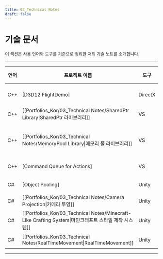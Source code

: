 ```yaml
---
title: 03_Technical Notes
draft: false
---
```


# **기술 문서**

이 섹션은 사용 언어와 도구를 기준으로 정리한 저의 기술 노트를 소개합니다.

---

| **언어** | **프로젝트 이름**                                                                             | **도구**  | **주요 특징**                                                                        | **인원** | **연도** |
| ------ | --------------------------------------------------------------------------------------- | ------- | -------------------------------------------------------------------------------- | ------ | ------ |
| C++    | [D3D12 FlightDemo]                                                                      | DirectX | 렌더링 파이프라인 (CPU 측), 씬 스택 관리, [Command Queue for Actions]                          | 개인     | 2024   |
| C++    | [[Portfolios_Kor/03_Technical Notes/SharedPtr Library\|SharedPtr 라이브러리]]                | VS      | 스마트 포인터, 참조 카운팅                                                                  | 개인     | 2024   |
| C++    | [[Portfolios_Kor/03_Technical Notes/MemoryPool Library\|메모리 풀 라이브러리]]                   | VS      | 메모리 관리, [[Portfolios_Kor/03_Technical Notes/SharedPtr Library\|SharedPtr 라이브러리]] | 개인     | 2024   |
| C++    | [Command Queue for Actions]                                                             | VS      | 큐 자료구조                                                                           | 개인     | 2024   |
|        |                                                                                         |         |                                                                                  |        |        |
| C#     | [Object Pooling]                                                                        | Unity   | 생성 비용 최소화, 성능 최적화                                                                | 개인     | 2023   |
| C#     | [[Portfolios_Kor/03_Technical Notes/Camera Projection\|카메라 투영]]                         | Unity   | 직교 카메라 기반 오브젝트 배치                                                                | 개인     | 2023   |
| C#     | [[Portfolios_Kor/03_Technical Notes/Minecraft-Like Crafting System\|마인크래프트 스타일 제작 시스템]] | Unity   | 간단한 레시피 설정, 유연한 제작 알고리즘                                                          | 개인     | 2023   |
| C#     | [[Portfolios_Kor/03_Technical Notes/RealTimeMovement\|RealTimeMovement]]                | Unity   | 네트워크, 멀티플레이                                                                      | 개인     | 2023   |

---